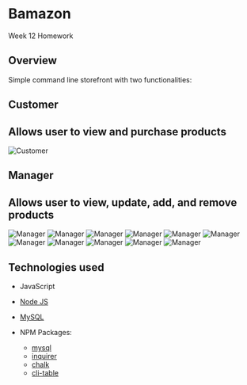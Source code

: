 # Bamazon <a id="top"></a>
Week 12 Homework 

## Overview
Simple command line storefront with two functionalities:

## Customer
##  Allows user to view and purchase products
![Customer](https://raw.githubusercontent.com/Jrubi89/Bamazon/master/Screenshots/bamazonCustomer.PNG)
## Manager
## Allows user to view, update, add, and remove products
![Manager](https://raw.githubusercontent.com/Jrubi89/Bamazon/master/Screenshots/bamazonManager.PNG)
![Manager](https://raw.githubusercontent.com/Jrubi89/Bamazon/master/Screenshots/bamazonManager1.PNG)
![Manager](https://raw.githubusercontent.com/Jrubi89/Bamazon/master/Screenshots/bamazonManager2.PNG)
![Manager](https://raw.githubusercontent.com/Jrubi89/Bamazon/master/Screenshots/bamazonManager3.PNG)
![Manager](https://raw.githubusercontent.com/Jrubi89/Bamazon/master/Screenshots/bamazonManager4.PNG)
![Manager](https://raw.githubusercontent.com/Jrubi89/Bamazon/master/Screenshots/bamazonManager5.PNG)
![Manager](https://raw.githubusercontent.com/Jrubi89/Bamazon/master/Screenshots/bamazonManager6.PNG)
![Manager](https://raw.githubusercontent.com/Jrubi89/Bamazon/master/Screenshots/bamazonManager7.PNG)
![Manager](https://raw.githubusercontent.com/Jrubi89/Bamazon/master/Screenshots/bamazonManager8.PNG)
![Manager](https://raw.githubusercontent.com/Jrubi89/Bamazon/master/Screenshots/bamazonManager9.PNG)
![Manager](https://raw.githubusercontent.com/Jrubi89/Bamazon/master/Screenshots/bamazonManager10.PNG)


## Technologies used

* JavaScript
* [Node JS](https://nodejs.org/en/download/)
* [MySQL](https://dev.mysql.com/doc/refman/5.6/en/installing.html)

* NPM Packages:
	- [mysql](https://www.npmjs.com/package/mysql)
	- [inquirer](https://www.npmjs.com/package/inquirer)
	- [chalk](https://www.npmjs.com/package/chalk)
	- [cli-table](https://www.npmjs.com/package/cli-table)
